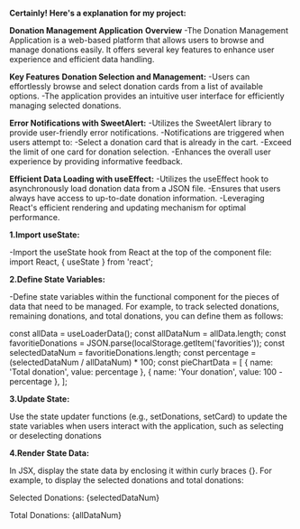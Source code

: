 
**Certainly! Here's a  explanation for my project:**

**Donation Management Application**
**Overview**
-The Donation Management Application is a web-based platform that allows users to browse and manage donations easily. It offers several key features to enhance user experience and efficient data handling.

**Key Features**
**Donation Selection and Management:**
-Users can effortlessly browse and select donation cards from a list of available options.
-The application provides an intuitive user interface for efficiently managing selected donations.

**Error Notifications with SweetAlert:**
-Utilizes the SweetAlert library to provide user-friendly error notifications.
-Notifications are triggered when users attempt to:
-Select a donation card that is already in the cart.
-Exceed the limit of one card for donation selection.
-Enhances the overall user experience by providing informative feedback.

**Efficient Data Loading with useEffect:**
-Utilizes the useEffect hook to asynchronously load donation data from a JSON file.
-Ensures that users always have access to up-to-date donation information.
-Leveraging React's efficient rendering and updating mechanism for optimal performance.

**1.Import useState:**

-Import the useState hook from React at the top of the component file:
   import React, { useState } from 'react';

**2.Define State Variables:**

-Define state variables within the functional component for the pieces of data that need to be managed. For example, to track selected donations, remaining donations, and total donations, you can define them as follows:

const allData = useLoaderData();
const allDataNum = allData.length;
const favoritieDonations = JSON.parse(localStorage.getItem('favorities'));
const selectedDataNum = favoritieDonations.length;
const percentage = (selectedDataNum / allDataNum) * 100;
const pieChartData = [
  { name: 'Total donation', value: percentage },
  { name: 'Your donation', value: 100 - percentage },
];

 **3.Update State:**

Use the state updater functions (e.g., setDonations, setCard) to update the state variables when users interact with the application, such as selecting or deselecting donations

**4.Render State Data:**

In JSX, display the state data by enclosing it within curly braces {}. For example, to display the selected donations and total donations:
<p>Selected Donations: {selectedDataNum}</p>
<p>Total Donations: {allDataNum}</p>